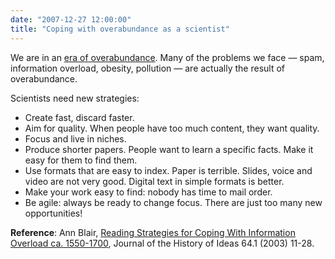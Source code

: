 ```yaml
---
date: "2007-12-27 12:00:00"
title: "Coping with overabundance as a scientist"
---
```




We are in an [era of overabundance](http://www.daniel-lemire.com/blog/archives/2007/07/13/on-overabundance-and-innovation/). Many of the problems we face &mdash; spam, information overload, obesity, pollution &mdash; are actually the result of overabundance.

Scientists need new strategies:

- Create fast, discard faster.
- Aim for quality. When people have too much content, they want quality.
- Focus and live in niches.
- Produce shorter papers. People want to learn a specific facts. Make it easy for them to find them.
- Use formats that are easy to index. Paper is terrible. Slides, voice and video are not very good. Digital text in simple formats is better.
- Make your work easy to find: nobody has time to mail order.
- Be agile: always be ready to change focus. There are just too many new opportunities!


__Reference__: Ann Blair, [Reading Strategies for Coping With Information Overload ca. 1550-1700](http://muse.jhu.edu/journals/journal_of_the_history_of_ideas/v064/64.1blair.html), Journal of the History of Ideas 64.1 (2003) 11-28.

